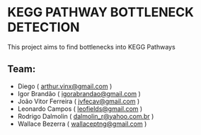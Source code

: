 # KEGG PATHWAY BOTTLENECK DETECTION
This project aims to find bottlenecks into KEGG Pathways

## Team:

* Diego ( arthur.vinx@gmail.com )
* Igor Brandão ( igorabrandao@gmail.com )
* João Vitor Ferreira ( jvfecav@gmail.com )
* Leonardo Campos ( leofields@gmail.com )
* Rodrigo Dalmolin ( dalmolin_r@yahoo.com.br )
* Wallace Bezerra ( wallaceptng@gmail.com )
